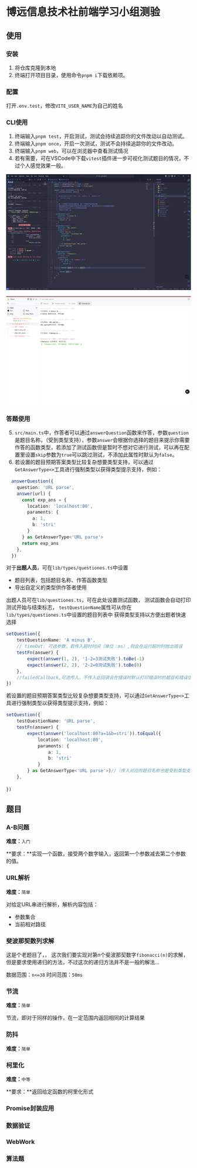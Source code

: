 # 博远信息技术社前端学习小组测验

## 使用

### 安装

1. 将仓库克隆到本地
2. 终端打开项目目录，使用命令`pnpm i`下载依赖项。

### 配置

打开`.env.test`，修改`VITE_USER_NAME`为自己的姓名

### CLI使用

1. 终端输入`pnpm test`，开启测试，测试会持续追踪你的文件改动以自动测试。
2. 终端输入`pnpm once`，开启一次测试，测试不会持续追踪你的文件改动。
3. 终端输入`pnpm web`，可以在浏览器中查看测试情况
4. 若有需要，可在VSCode中下载`vitest`插件进一步可视化测试题目的情况，不过个人感觉效果一般。

![在vscode中使用终端的效果](/public/vscode.png)

![在浏览器中查看的效果](/public/web.png)

### 答题使用

5. `src/main.ts`中，作答者可以通过`answerQuestion`函数来作答，参数`question`是题目名称，（受到类型支持），参数`answer`会根据你选择的题目来提示你需要作答的函数类型，若添加了测试函数但是暂时不想对它进行测试，可以再在配置里设置`skip`参数为`true`可以跳过测试，不添加此属性时默认为`false`。
6. 若设置的题目预期答案类型比较复杂想要类型支持，可以通过`GetAnswerType<>`工具进行强制类型以获得类型提示支持，例如：

```ts
  answerQuestion({
    question: 'URL parse',
    answer(url) {
      const exp_ans = {
        location: 'localhost:80',
        paraments: {
          a: 1,
          b: 'stri'
        }
      } as GetAnswerType<'URL parse'>
      return exp_ans
    },
  })
```

对于**出题人员**，可在`lib/types/questiones.ts`中设置
- 题目列表，包括题目名称、作答函数类型
- 导出自定义的类型供作答者使用

出题人员可在`lib/questiones.ts`，可在此处设置测试函数，
测试函数会自动打印测试开始与结束标志，
`testQuestionName`属性可从你在`lib/types/questiones.ts`中设置的题目列表中
获得类型支持以方便出题者快速选择

```ts
setQuestion({
    testQuestionName: 'A minus B',
    // timeOut: 可选参数，若传入超时时间（单位：ms）,则会在运行超时时抛出错误
    testFn(answer) {
        expect(answer(1, 2), '1-2=3测试失败').toBe(-1)
        expect(answer(2, 2), '2-2=0测试失败').toBe(0)
    },
    //failedCallback,可选传入，不传入此回调会在错误时默认打印错误时的题目和错误信息
})
```

若设置的题目预期答案类型比较复杂想要类型支持，可以通过`GetAnswerType<>`工具进行强制类型以获得类型提示支持，例如：

```ts
setQuestion({
    testQuestionName: 'URL parse',
    testFn(answer) {
        expect(answer('localhost:80?a=1&b=stri')).toEqual({
            location: 'localhost:80',
            paraments: {
                a: 1,
                b: 'stri'
            }
        } as GetAnswerType<'URL parse'>)//（传入对应的题目名称也是受到类型支持以方便快速选择的）
    },
    
})
```

## 题目

### A-B问题

**难度：**`入门`

**要求：**实现一个函数，接受两个数字输入，返回第一个参数减去第二个参数的值。

### URL解析

**难度：**`简单`

对给定URL串进行解析，解析内容包括：
- 参数集合
- 当前相对路径

### 斐波那契数列求解

这是个老题目了，，
这次我们要实现对第n个斐波那契数字`fibonacci(n)`的求解，
但是要求使用递归的方法，不过这次的递归方法并不是一般的解法...

数据范围：`n<=38`
时间范围：`50ms`

### 节流

**难度：**`简单`

节流，即对于同样的操作，在一定范围内返回相同的计算结果

### 防抖

**难度：**`简单`

### 柯里化

**难度：**`中等`

**要求：**返回给定函数的柯里化形式

### Promise封装应用

### 数据验证

### WebWork

### 算法题
